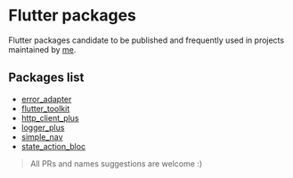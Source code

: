 # Flutter packages

Flutter packages candidate to be published and frequently used in projects maintained by [me](https://github.com/pedrox-hs).

## Packages list

- [error_adapter](error_adapter)
- [flutter_toolkit](flutter_toolkit)
- [http_client_plus](http_client_plus)
- [logger_plus](logger_plus)
- [simple_nav](simple_nav)
- [state_action_bloc](state_action_bloc)

> All PRs and names suggestions are welcome :)
